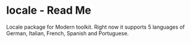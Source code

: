 # locale - Read Me

Locale package for Modern toolkit. Right now it supports 5 languages of German, Italian, French, Spanish and Portuguese.


